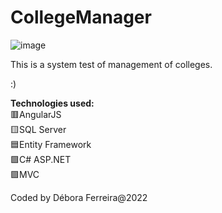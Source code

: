 # CollegeManager 
![image](https://user-images.githubusercontent.com/79454375/155453765-62772e6b-1b6d-4fb3-b1ce-9d536c22995d.png)

This is a system test of management of colleges. 

:)

<b>Technologies used:</b>
<br>
🟥AngularJS
<br>
🟨SQL Server
<br>
🟦Entity Framework
<br>
🟩C# ASP.NET
<br>
🟪MVC



Coded by Débora Ferreira@2022
